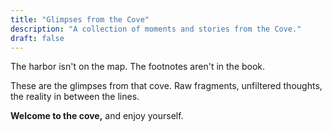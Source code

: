 ```yaml
---
title: "Glimpses from the Cove"
description: "A collection of moments and stories from the Cove."
draft: false
---
```



The harbor isn't on the map.
The footnotes aren't in the book.

These are the glimpses from that cove. Raw fragments, unfiltered thoughts, the reality in between the lines.

**Welcome to the cove,** and enjoy yourself.